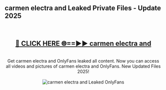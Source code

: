 <h2>carmen electra and Leaked Private Files - Update 2025</h2>
<br>
<div align="center">
<h2><a href="https://cliphot.my.id/carmen_electra_and" rel="nofollow">🔴 CLICK HERE 🌐==►► carmen electra and</a></h2>
<br>
Get carmen electra and OnlyFans leaked all content. Now you can access all videos and pictures of carmen electra and OnlyFans. New Updated Files 2025!
<br>
<br>
<a href="https://cliphot.my.id/carmen_electra_and" rel="nofollow" data-target="animated-image.originalLink"><img src="https://i.ibb.co.com/WyWwxjT/player-gif2.gif" alt="carmen electra and Leaked OnlyFans" style="max-width: 100%; display: inline-block;" data-target="animated-image.originalImage"></a>
</div>
<br>